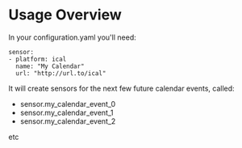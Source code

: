 # Usage Overview

In your configuration.yaml you'll need:

```
sensor:
- platform: ical
  name: "My Calendar"
  url: "http://url.to/ical"
```

It will create sensors for the next few future calendar events, called:

* sensor.my_calendar_event_0
* sensor.my_calendar_event_1
* sensor.my_calendar_event_2

etc